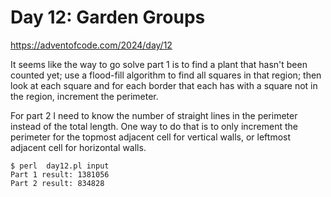 # Day 12: Garden Groups 

<https://adventofcode.com/2024/day/12>

It seems like the way to go solve part 1 is to find a plant that hasn't been
counted yet; use a flood-fill algorithm to find all squares in that region;
then look at each square and for each border that each has with a square not
in the region, increment the perimeter.

For part 2 I need to know the number of straight lines in the perimeter
instead of the total length. One way to do that is to only increment the
perimeter for the topmost adjacent cell for vertical walls, or leftmost
adjacent cell for horizontal walls.

```
$ perl  day12.pl input 
Part 1 result: 1381056
Part 2 result: 834828
```
